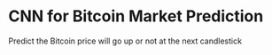# CNN for Bitcoin Market Prediction

Predict the Bitcoin price will go up or not at the next candlestick


